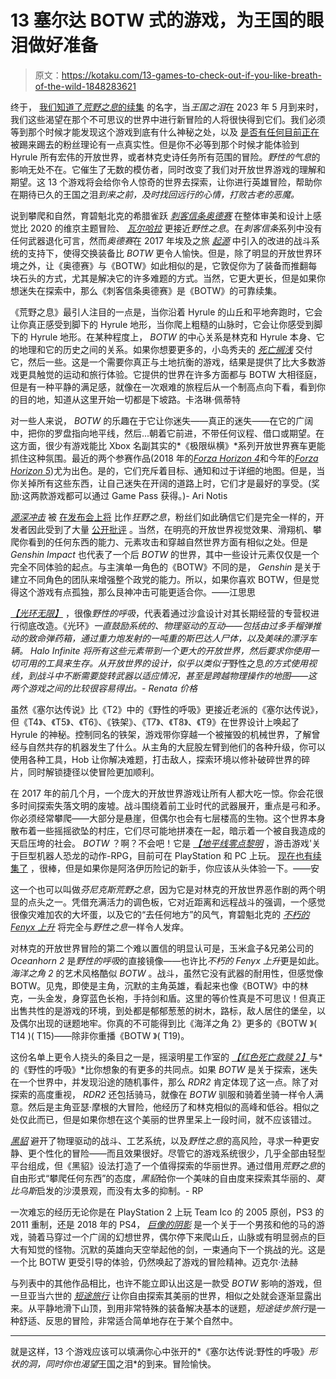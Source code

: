 # 13 塞尔达 BOTW 式的游戏，为王国的眼泪做好准备

> 原文：<https://kotaku.com/13-games-to-check-out-if-you-like-breath-of-the-wild-1848283621>

终于， [我们知道了*荒野之息*的续集](https://kotaku.com/zelda-botw-breath-of-the-wild-2-nintendo-trailer-direct-1847731380) 的名字，当*王国之泪*在 2023 年 5 月到来时，我们这些渴望在那个不可思议的世界中进行新冒险的人将很快得到它们。我们必须等到那个时候才能发现这个游戏到底有什么神秘之处，以及 [是否有任何目前正在](https://kotaku.com/zelda-tears-kingdom-trailer-botw2-nintendo-theory-1849534322) 被踢来踢去的粉丝理论有一点真实性。但是你不必等到那个时候才能体验到 Hyrule 所有宏伟的开放世界，或者林克史诗任务所有范围的冒险。*野性的气息*的影响无处不在。它催生了无数的模仿者，同时改变了我们对开放世界游戏的理解和期望。这 13 个游戏将会给你令人惊奇的世界去探索，让你进行英雄冒险，帮助你在期待已久的王国之泪*到来之前，及时找回远行的心情，打败古老的恶魔。* 

说到攀爬和自然，育碧魁北克的希腊雀跃 [*刺客信条奥德赛*](https://kotaku.com/assassin-s-creed-odyssey-the-kotaku-review-1829425897) 在整体审美和设计上感觉比 2020 的维京主题冒险、 [*瓦尔哈拉*](https://kotaku.com/assassins-creed-valhalla-the-kotaku-review-1845615415) 更接近*野性之息*。在*刺客信条*系列中没有任何武器退化可言，然而*奥德赛*在 2017 年埃及之旅 [*起源*](https://kotaku.com/assassin-s-creed-origins-the-kotaku-review-1819862017) 中引入的改进的战斗系统的支持下，使得交换装备比 *BOTW* 更令人愉快。但是，除了明显的开放世界环境之外，让《奥德赛》与《BOTW》如此相似的是，它敦促你为了装备而推翻每块石头的方式，尤其是解决它的许多难题的方式。当然，它更大更长，但是如果你想迷失在探索中，那么《刺客信条奥德赛》是《BOTW》的可靠续集。

《荒野之息》最引人注目的一点是，当你沿着 Hyrule 的山丘和平地奔跑时，它会让你真正感受到脚下的 Hyrule 地形，当你爬上粗糙的山脉时，它会让你感受到脚下的 Hyrule 地形。在某种程度上， *BOTW* 的中心关系是林克和 Hyrule 本身、它的地理和它的历史之间的关系。如果你想要更多的，小岛秀夫的 [*死亡搁浅*](https://kotaku.com/death-stranding-the-kotaku-review-1839474313) 交付它，然后一些。这是一个需要你真正与土地抗衡的游戏，结果是提供了比大多数游戏更具触觉的运动和旅行体验。它提供的世界在许多方面都与 BOTW 大相径庭，但是有一种平静的满足感，就像在一次艰难的旅程后从一个制高点向下看，看到你的目的地，知道从这里开始一切都是下坡路。卡洛琳·佩蒂特

对一些人来说， *BOTW* 的乐趣在于它让你迷失——真正的迷失——在它的广阔中，把你的罗盘指向地平线，然后...朝着它前进，不带任何议程、借口或期望。在这方面，很少有游戏能比 Xbox 名副其实的*《极限纵横》*系列开放世界赛车更能抓住这种氛围。最近的两个参赛作品(2018 年的[*Forza Horizon 4*](https://kotaku.com/forza-horizon-4-is-amazing-1829371401)和今年的[*Forza Horizon 5*](https://kotaku.com/forza-horizon-5-the-kotaku-review-1847989847))尤为出色。是的，它们充斥着目标、通知和过于详细的地图。但是，当你关掉所有这些东西，让自己迷失在开阔的道路上时，它们才是最好的享受。(奖励:这两款游戏都可以通过 Game Pass 获得。)- Ari Notis

[*源深冲击*](https://kotaku.com/genshin-impact-is-more-than-a-breath-of-the-wild-clone-1845232653) 被 [在发布会上将](https://kotaku.com/genshin-impact-is-more-than-a-breath-of-the-wild-clone-1845232653) 比作*狂野之息*，粉丝们如此确信它们是完全一样的，开发者因此受到了大量 [公开批评](https://kotaku.com/zelda-fans-protest-smash-ps4-over-very-similar-chinese-1836963210) 。当然，在明亮的开放世界视觉效果、滑翔机、攀爬你看到的任何东西的能力、元素攻击和穿越自然世界方面有相似之处。但是 *Genshin Impact* 也代表了一个后 *BOTW* 的世界，其中一些设计元素仅仅是一个完全不同体验的起点。与主演单一角色的《BOTW》不同的是， *Genshin* 是关于建立不同角色的团队来增强整个政党的能力。所以，如果你喜欢 BOTW，但是觉得这个游戏有点孤独，那么艮神冲击可能更适合你。——江思思

[*【光环无限】*](https://kotaku.com/halo-infinite-the-kotaku-review-1848159022) ，很像*野性的呼吸*，代表着通过沙盒设计对其长期经营的专营权进行彻底改造。《光环》*一直鼓励系统的、物理驱动的互动——包括由过多手榴弹推动的致命弹药箱，通过重力炮发射的一吨重的斯巴达人尸体，以及美味的漂浮车辆。 *Halo Infinite* 将所有这些元素带到一个更大的开放世界，然后要求你使用一切可用的工具来生存。从开放世界的设计，似乎以类似于*野性之息*的方式使用视线，到战斗中不断需要旋转武器以适应情况，甚至是跨越物理操作的地图——这两个游戏之间的比较很容易得出。- Renata 价格* 

虽然《塞尔达传说》比《T2》中的《野性的呼吸》更接近老派的《塞尔达传说》，但《T4》、《T5》、《T6》、《铁架》、《T7》、《T8》、《T9》在世界设计上唤起了 Hyrule 的神秘。控制同名的铁架，游戏带你穿越一个被摧毁的机械世界，了解曾经与自然共存的机器发生了什么。从主角的大屁股左臂到他们的各种升级，你可以使用各种工具，Hob 让你解决难题，打击敌人，探索环境以修补破碎世界的碎片，同时解锁捷径以使冒险更加顺利。

在 2017 年的前几个月，一个庞大的开放世界游戏让所有人都大吃一惊。你会花很多时间探索失落文明的废墟。战斗围绕着前工业时代的武器展开，重点是弓和矛。你必须经常攀爬——大部分是悬崖，但偶尔也会有七层楼高的生物。这个世界本身散布着一些摇摇欲坠的村庄，它们尽可能地拼凑在一起，暗示着一个被自我造成的天启压垮的社会。 *BOTW* ？啊？不会吧！它是 [*【地平线零点黎明*](https://kotaku.com/horizon-zero-dawn-the-kotaku-review-1792538336) ，游击游戏'关于巨型机器人恐龙的动作-RPG，目前可在 PlayStation 和 PC 上玩。 [现在也有续集了](https://kotaku.com/horizon-forbidden-west-the-kotaku-review-1848524470) ，很棒，但是如果你是阿洛伊历险记的新手，你应该从头体验一下。——安

这一个也可以叫做*芬尼克斯荒野之息*，因为它是对林克的开放世界恶作剧的两个明显的点头之一。凭借充满活力的调色板，它对近距离和远程战斗的强调，一个感觉很像灾难加农的大坏蛋，以及它的“去任何地方”的风气，育碧魁北克的 [*不朽的 Fenyx 上升*](https://kotaku.com/immortals-fenyx-rising-the-kotaku-review-1845771449) 将完全与*野性之息*一样令人发痒。

对林克的开放世界冒险的第二个难以置信的明显认可是，玉米盒子&兄弟公司的 *Oceanhorn 2* 是*野性的呼吸*的直接镜像——也许比*不朽的 Fenyx 上升*更是如此。*海洋之角 2* 的艺术风格酷似 *BOTW* 。战斗，虽然它没有武器的耐用性，但感觉像 BOTW。见鬼，即使是主角，沉默的主角英雄，看起来也像《BOTW》中的林克，一头金发，身穿蓝色长袍，手持剑和盾。这里的等价性真是不可思议！但真正出售共性的是游戏的环境，到处都是郁郁葱葱的树木，路标，敌人居住的堡垒，以及偶尔出现的谜题地牢。你真的不可能得到比《海洋之角 2》更多的《BOTW 》( T14 )( T15)——除非你重播《BOTW 》( T19)。

这份名单上更令人挠头的条目之一是，摇滚明星工作室的 [*【红色死亡救赎 2】*](https://kotaku.com/red-dead-redemption-2-the-kotaku-review-1829984369)与*的《野性的呼吸》*比你想象的有更多的共同点。如果 *BOTW* 是关于探索，迷失在一个世界中，并发现沿途的随机事件，那么 *RDR2* 肯定体现了这一点。除了对探索的高度重视， *RDR2* 还包括骑马，就像在 *BOTW* 驯服和骑着坐骑一样令人满意。然后是主角亚瑟·摩根的大冒险，他经历了和林克相似的高峰和低谷。相似之处仅此而已，但是如果你想在这个美丽的世界里呆上一段时间，就不应该错过。

[*黑貂*](https://kotaku.com/sable-the-kotaku-review-1847762599) 避开了物理驱动的战斗、工艺系统，以及*野性之息*的高风险，寻求一种更安静、更个性化的冒险——而且效果很好。尽管它的游戏系统很少，几乎全部由轻型平台组成，但《黑貂》设法打造了一个值得探索的华丽世界。通过借用*荒野之息*的自由形式“攀爬任何东西”的态度，*黑貂*给你一个美味的自由度来探索其华丽的、*莫比乌斯*启发的沙漠景观，而没有太多的抑制。- RP

一次难忘的经历无论你是在 PlayStation 2 上玩 Team Ico 的 2005 原创，PS3 的 2011 重制，还是 2018 年的 PS4， [*巨像的阴影*](https://kotaku.com/shadow-of-the-colossus-the-kotaku-review-1822531522) 是一个关于一个男孩和他的马的游戏，骑着马穿过一个广阔的幻想世界，偶尔停下来爬山丘，山脉或有明显弱点的巨大有知觉的怪物。沉默的英雄向天空举起他的剑，一束通向下一个挑战的光。这是一个比 BOTW 更受引导的体验，仍然唤起了游戏的冒险精神。迈克尔·法赫

与列表中的其他作品相比，也许不能立即认出这是一款受 *BOTW* 影响的游戏，但一旦亚当六世的 [*短途旅行*](https://kotaku.com/a-game-about-meeting-cool-folks-on-a-hiking-trail-1834150319) 让你自由探索其美丽的世界，相似之处就会逐渐显露出来。从平静地滑下山顶，到用非常特殊的装备解决基本的谜题，*短途徒步旅行*是一种舒适、反思的冒险，非常适合简单地存在于某个自然中。

* * *

就是这样，13 个游戏应该可以填满你心中张开的*《塞尔达传说:野性的呼吸》*形状的洞，同时你也渴望*王国之泪*的到来。冒险愉快。